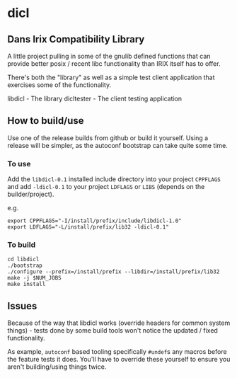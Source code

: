 # dicl

## Dans Irix Compatibility Library

A little project pulling in some of the gnulib defined functions that can provide better posix / recent libc functionality than IRIX itself has to offer.

There's both the "library" as well as a simple test client application that exercises some of the functionality.

libdicl - The library
dicltester - The client testing application

## How to build/use
Use one of the release builds from github or build it yourself. Using a release will be simpler, as the autoconf bootstrap can take quite some time.

### To use
Add the `libdicl-0.1` installed include directory into your project `CPPFLAGS` and add `-ldicl-0.1` to your project `LDFLAGS` or `LIBS` (depends on the builder/project).

e.g.

```
export CPPFLAGS="-I/install/prefix/include/libdicl-1.0"
export LDFLAGS="-L/install/prefix/lib32 -ldicl-0.1"
```

### To build
```
cd libdicl
./bootstrap
./configure --prefix=/install/prefix --libdir=/install/prefix/lib32
make -j $NUM_JOBS
make install
```

## Issues
Because of the way that libdicl works (override headers for common system things) - tests done by some build tools won't notice the updated / fixed functionality.

As example, `autoconf` based tooling specifically `#undef`s any macros before the feature tests it does. You'll have to override these yourself to ensure you aren't building/using things twice.
